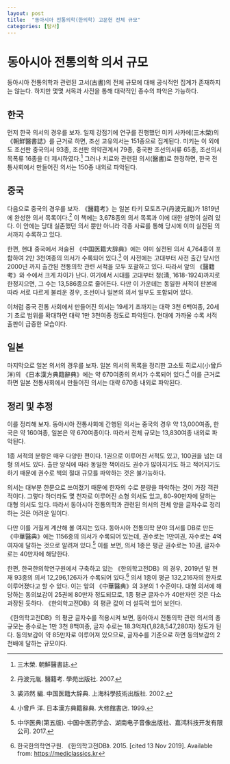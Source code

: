 ```yaml
---
layout: post
title:  "동아시아 전통의학(한의학) 고문헌 전체 규모"
categories: [탐사]
---
```


# 동아시아 전통의학 의서 규모

동아시아 전통의학과 관련된 고서(古書)의 전체 규모에 대해 공식적인 집계가 존재하지는 않는다. 하지만 몇몇 서목과 사전을 통해 대략적인 종수의 파악은 가능하다.

## 한국

먼저 한국 의서의 경우를 보자. 일제 강점기에 연구를 진행했던 미키 사카에(三木榮)의 《朝鮮醫書誌》를 근거로 하면, 조선 고유의서는 151종으로 집계된다. 미키는 이 외에도 조선판 중국의서 93종, 조선판 의약관계서 79종, 중국판 조선의서류 65종, 조선의서목폭류 16종을 더 제시하였다.[^a] 그러나 치료와 관련된 의서(醫書)로 한정하면, 한국 전통사회에서 만들어진 의서는 150종 내외로 파악된다.

[^a]: 三木榮. 朝鮮醫書誌.

## 중국

다음으로 중국의 경우를 보자. 《醫籍考》는 일본 타키 모토츠구(丹波元胤)가 1819년에 완성한 의서 목록이다.[^b] 이 책에는 3,678종의 의서 목록과 이에 대한 설명이 실려 있다. 이 안에는 당대 실존했던 의서 뿐만 아니라 각종 사료를 통해 당시에 이미 실전된 의서까지 수록하고 있다.

[^b]: 丹波元胤. 醫籍考. 學苑出版社. 2007.

한편, 현대 중국에서 저술된 《中国医籍大辞典》에는 이미 실전된 의서 4,764종이 포함하여 2만 3천여종의 의서가 수록되어 있다.[^c] 이 사전에는 고대부터 사전 출간 당시인 2000년 까지 출간된 전통의학 관련 서적을 모두 포괄하고 있다. 따라서 앞의 《醫籍考》와 수에서 크게 차이가 난다. 여기에서 시대를 고대부터 청(淸, 1618-1924)까지로 한정지으면, 그 수는 13,586종으로 줄어든다. 다만 이 가운데는 동일한 서적이 판본에 따라 서로 다르게 불리운 경우, 조선이나 일본의 의서 일부도 포함되어 있다.

[^c]: 裘沛然 編. 中国医籍大辞典. 上海科學技術出版社. 2002.

이처럼 중국 전통 사회에서 만들어진 의서는 19세기 초까지는 대략 3천 6백여종, 20세기 초로 범위를 확대하면 대략 1만 3천여종 정도로 파악된다. 현대에 가까울 수록 서적 출판이 급증한 모습이다.

## 일본

마지막으로 일본 의서의 경우를 보자. 일본 의서의 목록을 정리한 고소토 히로시(小曾戶 洋)의 《日本漢方典籍辭典》에는 약 670여종의 의서가 수록되어 있다.[^d] 이를 근거로 하면 일본 전통사회에서 만들어진 의서는 대략 670종 내외로 파악된다.

[^d]: 小曾戶 洋. 日本漢方典籍辭典. 大修館書店. 1999.

## 정리 및 추정

이를 정리해 보자. 동아시아 전통사회에 간행된 의서는 중국의 경우 약 13,000여종, 한국은 약 160여종, 일본은 약 670여종이다. 따라서 전체 규모는 13,830여종 내외로 파악된다.

1종 서적의 분량은 매우 다양한 편이다. 1권으로 이루어진 서적도 있고, 100권을 넘는 대형 의서도 있다. 출판 양식에 따라 동일한 책이라도 권수가 많아지기도 하고 적어지기도 하기 때문에 권수로 책의 절대 규모를 파악하는 것은 불가능하다.

의서는 대부분 한문으로 쓰여졌기 때문에 한자의 수로 분량을 파악하는 것이 가장 객관적이다. 그렇다 하더라도 몇 천자로 이루어진 소형 의서도 있고, 80-90만자에 달하는 대형 의서도 있다. 따라서 동아시아 전통의학과 관련된 의서의 전체 양을 글자수로 정리하는 것은 어려운 일이다.

다만 이를 거칠게 계산해 볼 여지는 있다. 동아시아 전통의학 분야 의서를 DB로 만든 《中華醫典》에는 1156종의 의서가 수록되어 있는데, 권수로는 1만여권, 자수로는 4억여자에 달하는 것으로 알려져 있다.[^e] 이를 보면, 의서 1종은 평균 권수로는 10권, 글자수로는 40만자에 해당한다.

[^e]: 中华医典(第五版). 中国中医药学会、湖南电子音像出版社、嘉鸿科技开发有限公司. 2017.

한편, 한국한의학연구원에서 구축하고 있는 《한의학고전DB》의 경우, 2019년 말 현재 93종의 의서 12,296,126자가 수록되어 있다.[^kmDB] 의서 1종이 평균 132,216자의 한자로 이루어졌다고 할 수 있다. 이는 앞의 《中華醫典》의 3분의 1 수준이다. 대형 의서에 해당하는 동의보감이 25권에 80만자 정도되므로, 1종 평균 글자수가 40만자인 것은 다소 과장된 듯하다. 《한의학고전DB》의 평균 값이 더 설득력 있어 보인다.

[^kmDB]: 한국한의학연구원. 《한의학고전DB》. 2015. [cited 13 Nov 2019]. Available from: https://mediclassics.kr

《한의학고전DB》의 평균 글자수를 적용시켜 보면, 동아아시 전통의학 관련 의서의 총 규모는 종수로는 1만 3천 8백여종, 글자 수로는 18.3억자(1,828,547,280자) 정도가 된다. 동의보감이 약 85만자로 이루어져 있으므로, 글자수를 기준으로 하면 동의보감의 2천배에 달하는 규모이다.
